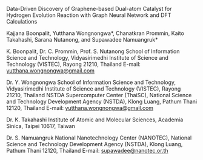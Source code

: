 Data-Driven Discovery of Graphene-based Dual-atom Catalyst for Hydrogen Evolution Reaction with Graph Neural Network and DFT Calculations 

Kajjana Boonpalit, Yutthana Wongnongwa*, Chanatkran Prommin, Kaito Takahashi, Sarana Nutanong, and Supawadee Namuangruk* 

K. Boonpalit, Dr. C. Prommin, Prof. S. Nutanong
School of Information Science and Technology, Vidyasirimedhi Institute of Science and Technology (VISTEC), Rayong 21210, Thailand
E-mail: yutthana.wongnongwa@gmail.com

Dr. Y. Wongnongwa
School of Information Science and Technology, Vidyasirimedhi Institute of Science and Technology (VISTEC), Rayong 21210, Thailand
NSTDA Supercomputer Center (ThaiSC), National Science and Technology Development Agency (NSTDA), Klong Luang, Pathum Thani 12120, Thailand
E-mail: yutthana.wongnongwa@gmail.com

Dr. K. Takahashi
Institute of Atomic and Molecular Sciences, Academia Sinica, Taipei 10617, Taiwan

Dr. S. Namuangruk
National Nanotechnology Center (NANOTEC), National Science and Technology Development Agency (NSTDA), Klong Luang, Pathum Thani 12120, Thailand
E-mail: supawadee@nanotec.or.th
